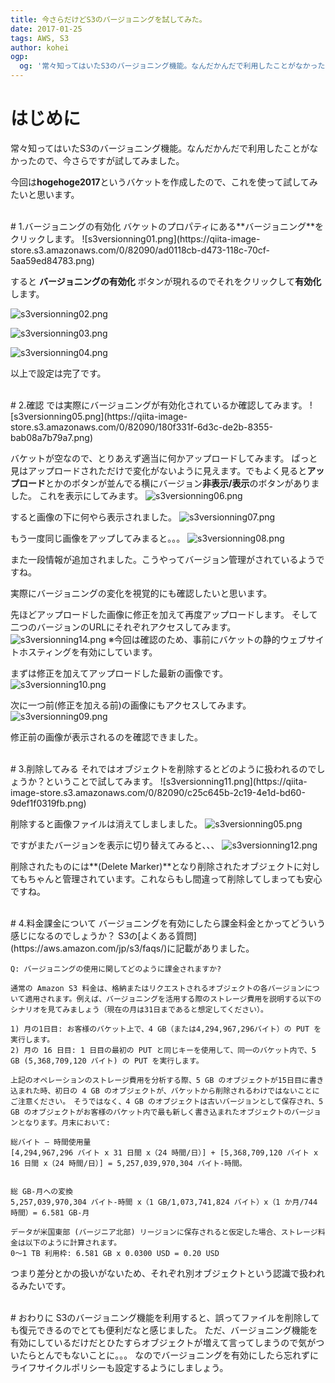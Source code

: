 ```yaml
---
title: 今さらだけどS3のバージョニングを試してみた。
date: 2017-01-25
tags: AWS, S3
author: kohei
ogp:
  og: '常々知ってはいたS3のバージョニング機能。なんだかんだで利用したことがなかったので、今さらですが試してみました。'
---
```


# はじめに
常々知ってはいたS3のバージョニング機能。なんだかんだで利用したことがなかったので、今さらですが試してみました。

今回は**hogehoge2017**というバケットを作成したので、これを使って試してみたいと思います。


<br>
# 1.バージョニングの有効化
バケットのプロパティにある**バージョニング**をクリックします。
![s3versionning01.png](https://qiita-image-store.s3.amazonaws.com/0/82090/ad0118cb-d473-118c-70cf-5aa59ed84783.png)


すると **バージョニングの有効化** ボタンが現れるのでそれをクリックして**有効化**します。

![s3versionning02.png](https://qiita-image-store.s3.amazonaws.com/0/82090/62f966f0-b6d1-7a41-0633-068ba5e45220.png)

![s3versionning03.png](https://qiita-image-store.s3.amazonaws.com/0/82090/0883becc-41d4-fc0b-10b7-3fe763c2aea3.png)

![s3versionning04.png](https://qiita-image-store.s3.amazonaws.com/0/82090/ce6c873d-97c3-f73b-7b2d-5bb8c9418c8c.png)

以上で設定は完了です。


<br>
# 2.確認
では実際にバージョニングが有効化されているか確認してみます。
![s3versionning05.png](https://qiita-image-store.s3.amazonaws.com/0/82090/180f331f-6d3c-de2b-8355-bab08a7b79a7.png)

バケットが空なので、とりあえず適当に何かアップロードしてみます。
ぱっと見はアップロードされただけで変化がないように見えます。でもよく見ると**アップロード**とかのボタンが並んでる横にバージョン**非表示/表示**のボタンがありました。
これを表示にしてみます。
![s3versionning06.png](https://qiita-image-store.s3.amazonaws.com/0/82090/76391e46-5aa3-dbd4-f542-2ba234a264cd.png)

すると画像の下に何やら表示されました。
![s3versionning07.png](https://qiita-image-store.s3.amazonaws.com/0/82090/f50d166b-271c-fe6d-7119-fa8831fe9ec6.png)

もう一度同じ画像をアップしてみまると。。。
![s3versionning08.png](https://qiita-image-store.s3.amazonaws.com/0/82090/6f7f1932-2fef-ffec-988e-f4e7902df6fb.png)

また一段情報が追加されました。こうやってバージョン管理がされているようですね。

実際にバージョニングの変化を視覚的にも確認したいと思います。

先ほどアップロードした画像に修正を加えて再度アップロードします。
そして二つのバージョンのURLにそれぞれアクセスしてみます。
![s3versionning14.png](https://qiita-image-store.s3.amazonaws.com/0/82090/ce70de8a-c12e-5518-d723-0d15b812d3d2.png)
※今回は確認のため、事前にバケットの静的ウェブサイトホスティングを有効にしています。

まずは修正を加えてアップロードした最新の画像です。
![s3versionning10.png](https://qiita-image-store.s3.amazonaws.com/0/82090/3ab8f932-4a9b-71a5-ec40-9d12229605a8.png)

次に一つ前(修正を加える前)の画像にもアクセスしてみます。
![s3versionning09.png](https://qiita-image-store.s3.amazonaws.com/0/82090/71867607-1be9-3589-5cc3-403ef14a91d6.png)

修正前の画像が表示されるのを確認できました。


<br>
# 3.削除してみる
それではオブジェクトを削除するとどのように扱われるのでしょうか？ということで試してみます。
![s3versionning11.png](https://qiita-image-store.s3.amazonaws.com/0/82090/c25c645b-2c19-4e1d-bd60-9def1f0319fb.png)

削除すると画像ファイルは消えてしましました。
![s3versionning05.png](https://qiita-image-store.s3.amazonaws.com/0/82090/38811139-3458-68f3-5d67-4bef6e0c1b15.png)

ですがまたバージョンを表示に切り替えてみると、、、
![s3versionning12.png](https://qiita-image-store.s3.amazonaws.com/0/82090/066d1cef-477b-c447-2732-fd41917ddc9a.png)

削除されたものには**(Delete Marker)**となり削除されたオブジェクトに対してもちゃんと管理されています。これならもし間違って削除してしまっても安心ですね。


<br>
# 4.料金課金について
バージョニングを有効にしたら課金料金とかってどういう感じになるのでしょうか？
S3の[よくある質問](https://aws.amazon.com/jp/s3/faqs/)に記載がありました。

```
Q: バージョニングの使用に関してどのように課金されますか?

通常の Amazon S3 料金は、格納またはリクエストされるオブジェクトの各バージョンについて適用されます。例えば、バージョニングを活用する際のストレージ費用を説明する以下のシナリオを見てみましょう（現在の月は31日まであると想定してください）。

1) 月の1日目: お客様のバケット上で、4 GB（または4,294,967,296バイト）の PUT を実行します。
2) 月の 16 日目: 1 日目の最初の PUT と同じキーを使用して、同一のバケット内で、5 GB (5,368,709,120 バイト) の PUT を実行します。

上記のオペレーションのストレージ費用を分析する際、5 GB のオブジェクトが15日目に書き込まれた時、初日の 4 GB のオブジェクトが、バケットから削除されるわけではないことにご注意ください。　そうではなく、4 GB のオブジェクトは古いバージョンとして保存され、5 GB のオブジェクトがお客様のバケット内で最も新しく書き込まれたオブジェクトのバージョンとなります。月末において:

総バイト – 時間使用量
[4,294,967,296 バイト x 31 日間 x（24 時間/日）] + [5,368,709,120 バイト x 16 日間 x（24 時間/日）] = 5,257,039,970,304 バイト-時間。


総 GB-月への変換
5,257,039,970,304 バイト-時間 x（1 GB/1,073,741,824 バイト）x（1 か月/744 時間）= 6.581 GB-月

データが米国東部 (バージニア北部) リージョンに保存されると仮定した場合、ストレージ料金は以下のように計算されます。
0～1 TB 利用枠: 6.581 GB x 0.0300 USD = 0.20 USD
```

つまり差分とかの扱いがないため、それぞれ別オブジェクトという認識で扱われるみたいです。


<br>
# おわりに
S3のバージョニング機能を利用すると、誤ってファイルを削除しても復元できるのでとても便利だなと感じました。
ただ、バージョニング機能を有効にしているだけだとひたすらオブジェクトが増えて言ってしまうので気がついたらとんでもないことに。。。
なのでバージョニングを有効にしたら忘れずにライフサイクルポリシーも設定するようにしましょう。

